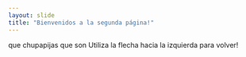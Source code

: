 ```yaml
---
layout: slide
title: "Bienvenidos a la segunda página!"
---
```

que chupapijas que son
Utiliza la flecha hacia la izquierda para volver!
